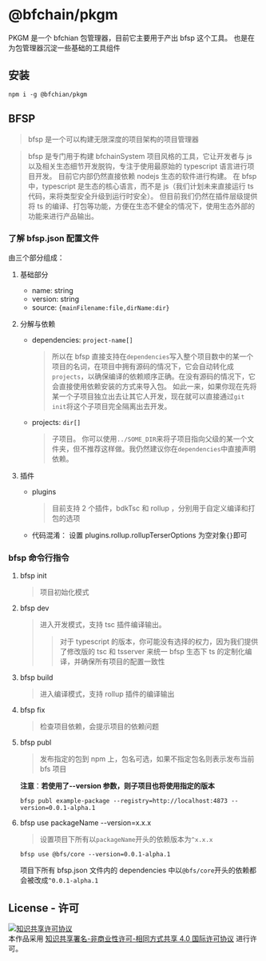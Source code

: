 # @bfchain/pkgm

PKGM 是一个 bfchian 包管理器，目前它主要用于产出 bfsp 这个工具。
也是在为包管理器沉淀一些基础的工具组件

## 安装

```
npm i -g @bfchian/pkgm
```

## BFSP

> bfsp 是一个可以构建无限深度的项目架构的项目管理器

> bfsp 是专门用于构建 bfchainSystem 项目风格的工具，它让开发者与 js 以及相关生态细节开发脱钩，专注于使用最原始的 typescript 语言进行项目开发。
> 目前它内部仍然直接依赖 nodejs 生态的软件进行构建。
> 在 bfsp 中，typescript 是生态的核心语言，而不是 js（我们计划未来直接运行 ts 代码，来将类型安全升级到运行时安全）。
> 但目前我们仍然在插件层级提供将 ts 的编译、打包等功能，方便在生态不健全的情况下，使用生态外部的功能来进行产品输出。

### 了解 bfsp.json 配置文件

由三个部分组成：

1. 基础部分
   - name: string
   - version: string
   - source: `{mainFilename:file,dirName:dir}`
2. 分解与依赖
   - dependencies: `project-name[]`
     > 所以在 bfsp 直接支持在`dependencies`写入整个项目数中的某一个项目的名词，在项目中拥有源码的情况下，它会自动转化成`projects`，以确保编译的依赖顺序正确。在没有源码的情况下，它会直接使用依赖安装的方式来导入包。
     > 如此一来，如果你现在先将某一个子项目独立出去让其它人开发，现在就可以直接通过`git init`将这个子项目完全隔离出去开发。
   - projects: `dir[]`
     > 子项目。
     > 你可以使用`../SOME_DIR`来将子项目指向父级的某一个文件夹，但不推荐这样做。我仍然建议你在`dependencies`中直接声明依赖。
3. 插件

   - plugins
     > 目前支持 2 个插件，bdkTsc 和 rollup ，分别用于自定义编译和打包的选项

   * 代码混淆： 设置 plugins.rollup.rollupTerserOptions 为空对象`{}`即可

### bfsp 命令行指令

1. bfsp init
   > 项目初始化模式
2. bfsp dev
   > 进入开发模式，支持 tsc 插件编译输出。
   >
   > > 对于 typescript 的版本，你可能没有选择的权力，因为我们提供了修改版的 tsc 和 tsserver 来统一 bfsp 生态下 ts 的定制化编译，并确保所有项目的配置一致性
3. bfsp build
   > 进入编译模式，支持 rollup 插件的编译输出
4. bfsp fix
   > 检查项目依赖，会提示项目的依赖问题
5. bfsp publ

   > 发布指定的包到 npm 上，包名可选，如果不指定包名则表示发布当前 bfs 项目

   **注意**：**若使用了--version 参数，则子项目也将使用指定的版本**

   ```shell
   bfsp publ example-package --registry=http://localhost:4873 --version=0.0.1-alpha.1
   ```

6. bfsp use packageName --version=x.x.x
   > 设置项目下所有以`packageName`开头的依赖版本为`^x.x.x`
   ```shell
   bfsp use @bfs/core --version=0.0.1-alpha.1
   ```
   项目下所有 bfsp.json 文件内的 dependencies 中以`@bfs/core`开头的依赖都会被改成`^0.0.1-alpha.1`

## License - 许可

<a rel="license" href="https://creativecommons.org/licenses/by-nc-sa/4.0/"><img alt="知识共享许可协议" style="border-width:0" src="https://i.creativecommons.org/l/by-nc-sa/4.0/88x31.png" /></a><br/>本作品采用 <a rel="license" href="https://creativecommons.org/licenses/by-na-sa/4.0/">知识共享署名-非商业性许可-相同方式共享 4.0 国际许可协议</a> 进行许可。
